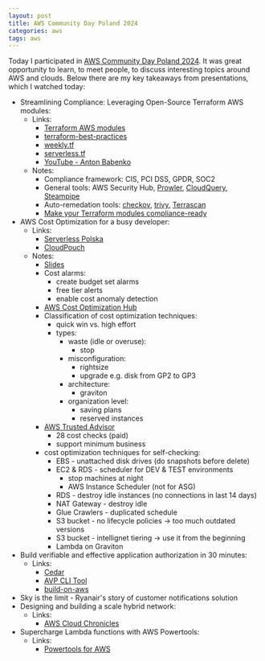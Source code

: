 ```yaml
---
layout: post
title: AWS Community Day Poland 2024
categories: aws
tags: aws
---
```


Today I participated in [AWS Community Day Poland 2024](https://awscommunity.pl/). It was great opportunity to learn, to meet people, to discuss interesting topics around AWS and clouds. Below there are my key takeaways from presentations, which I watched today:

- Streamlining Compliance: Leveraging Open-Source Terraform AWS modules:
  - Links:
    - [Terraform AWS modules](https://github.com/terraform-aws-modules)
    - [terraform-best-practices](https://github.com/antonbabenko/terraform-best-practices)
    - [weekly.tf](https://www.weekly.tf/)
    - [serverless.tf](https://serverless.tf/)
    - [YouTube - Anton Babenko](https://www.youtube.com/channel/UCGH0yYPvlCN1VjSFMGVmFgQ)
  - Notes:
    - Compliance framework: CIS, PCI DSS, GPDR, SOC2
    - General tools: AWS Security Hub, [Prowler](https://github.com/prowler-cloud/prowler), [CloudQuery](https://www.cloudquery.io/), [Steampipe](https://steampipe.io/)
    - Auto-remedation tools: [checkov](https://www.checkov.io/), [trivy](https://trivy.dev/), [Terrascan](https://runterrascan.io/)
    - [Make your Terraform modules compliance-ready](https://compliance.tf/)
- AWS Cost Optimization for a busy developer:
  - Links:
    - [Serverless Polska](https://serverlesspolska.pl/)
    - [CloudPouch](https://cloudpouch.dev/)
  - Notes:
    - [Slides](https://sls-polska-downloads.s3.eu-central-1.amazonaws.com/AWS+Cost+Optimization+for+a+busy+developer-04.2024.pdf)
    - Cost alarms:
      - create budget set alarms
      - free tier alerts
      - enable cost anomaly detection
    - [AWS Cost Optimization Hub](https://aws.amazon.com/aws-cost-management/cost-optimization-hub/)
    - Classification of cost optimization techniques:
      - quick win vs. high effort
      - types:
        - waste (idle or overuse):
          - stop
        - misconfiguration:
          - rightsize
          - upgrade e.g. disk from GP2 to GP3
        - architecture:
          - graviton
        - organization level:
          - saving plans
          - reserved instances
    - [AWS Trusted Advisor](https://aws.amazon.com/premiumsupport/technology/trusted-advisor/)
      - 28 cost checks (paid)
      - support minimum business
    - cost optimization techniques for self-checking:
      - EBS - unattached disk drives (do snapshots before delete)
      - EC2 & RDS - scheduler for DEV & TEST environments
        - stop machines at night
        - AWS Instance Scheduler (not for ASG)
      - RDS - destroy idle instances (no connections in last 14 days)
      - NAT Gateway - destroy idle
      - Glue Crawlers - duplicated schedule
      - S3 bucket - no lifecycle policies -> too much outdated versions
      - S3 bucket - intellignet tiering -> use it from the beginning
      - Lambda on Graviton
- Build verifiable and effective application authorization in 30 minutes:
  - Links:
    - [Cedar](https://www.cedarpolicy.com/en)
    - [AVP CLI Tool](https://github.com/Pigius/avp-cli)
    - [build-on-aws](https://github.com/build-on-aws)
- Sky is the limit - Ryanair's story of customer notifications solution
- Designing and building a scale hybrid network:
  - Links:
    - [AWS Cloud Chronicles](https://www.cloudresearch.tech/)
- Supercharge Lambda functions with AWS Powertools:
  - Links:
    - [Powertools for AWS](https://powertools.aws.dev/)